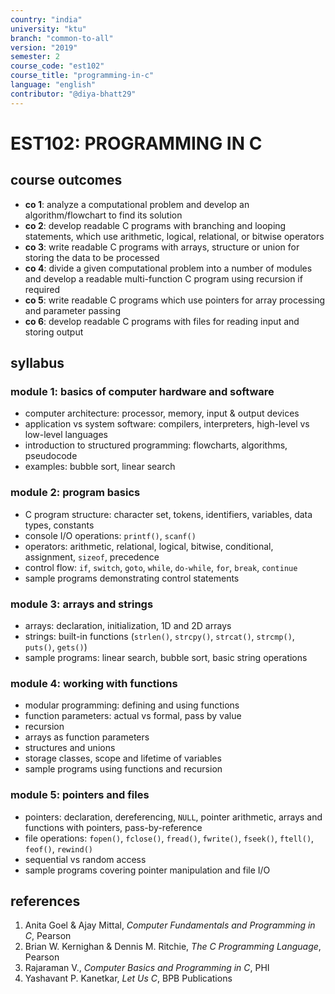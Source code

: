 ```yaml
---
country: "india"
university: "ktu"
branch: "common-to-all"
version: "2019"
semester: 2
course_code: "est102"
course_title: "programming-in-c"
language: "english"
contributor: "@diya-bhatt29"
---
```


# EST102: PROGRAMMING IN C

## course outcomes

- **co 1**: analyze a computational problem and develop an algorithm/flowchart to find its solution  
- **co 2**: develop readable C programs with branching and looping statements, which use arithmetic, logical, relational, or bitwise operators  
- **co 3**: write readable C programs with arrays, structure or union for storing the data to be processed  
- **co 4**: divide a given computational problem into a number of modules and develop a readable multi-function C program using recursion if required  
- **co 5**: write readable C programs which use pointers for array processing and parameter passing  
- **co 6**: develop readable C programs with files for reading input and storing output  

## syllabus

### module 1: basics of computer hardware and software

- computer architecture: processor, memory, input & output devices  
- application vs system software: compilers, interpreters, high-level vs low-level languages  
- introduction to structured programming: flowcharts, algorithms, pseudocode  
- examples: bubble sort, linear search  

### module 2: program basics

- C program structure: character set, tokens, identifiers, variables, data types, constants  
- console I/O operations: `printf()`, `scanf()`  
- operators: arithmetic, relational, logical, bitwise, conditional, assignment, `sizeof`, precedence  
- control flow: `if`, `switch`, `goto`, `while`, `do-while`, `for`, `break`, `continue`  
- sample programs demonstrating control statements  

### module 3: arrays and strings

- arrays: declaration, initialization, 1D and 2D arrays  
- strings: built-in functions (`strlen()`, `strcpy()`, `strcat()`, `strcmp()`, `puts()`, `gets()`)  
- sample programs: linear search, bubble sort, basic string operations  

### module 4: working with functions

- modular programming: defining and using functions  
- function parameters: actual vs formal, pass by value  
- recursion  
- arrays as function parameters  
- structures and unions  
- storage classes, scope and lifetime of variables  
- sample programs using functions and recursion  

### module 5: pointers and files

- pointers: declaration, dereferencing, `NULL`, pointer arithmetic, arrays and functions with pointers, pass-by-reference  
- file operations: `fopen()`, `fclose()`, `fread()`, `fwrite()`, `fseek()`, `ftell()`, `feof()`, `rewind()`  
- sequential vs random access  
- sample programs covering pointer manipulation and file I/O  

## references

1. Anita Goel & Ajay Mittal, *Computer Fundamentals and Programming in C*, Pearson  
2. Brian W. Kernighan & Dennis M. Ritchie, *The C Programming Language*, Pearson  
3. Rajaraman V., *Computer Basics and Programming in C*, PHI  
4. Yashavant P. Kanetkar, *Let Us C*, BPB Publications  
